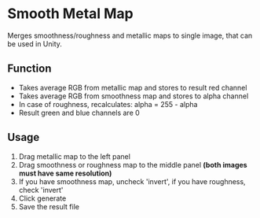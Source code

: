 # Smooth Metal Map
Merges smoothness/roughness and metallic maps to single image, that can be used in Unity.
## Function
* Takes average RGB from metallic map and stores to result red channel
* Takes average RGB from smoothness map and stores to alpha channel
* In case of roughness, recalculates: alpha = 255 - alpha
* Result green and blue channels are 0
## Usage
1. Drag metallic map to the left panel
2. Drag smoothness or roughness map to the middle panel **(both images must have same resolution)**
3. If you have smoothness map, uncheck 'invert', if you have roughness, check 'invert'
4. Click generate
5. Save the result file